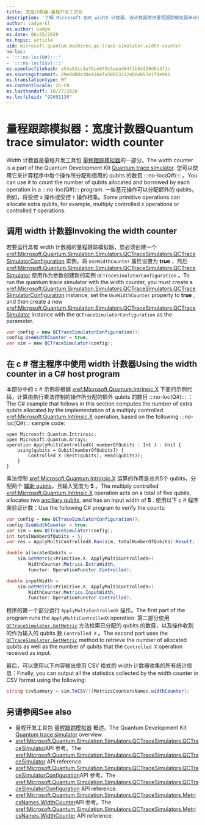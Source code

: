 ```yaml
---
title: 宽度计数器-量程开发工具包
description: '了解 Microsoft QDK width 计数器，该计数器使用量程跟踪模拟器来计算程序中由操作分配和借用的 qubits 的数量 :::no-loc(Q#)::: 。'
author: vadym-kl
ms.author: vadym
ms.date: 06/25/2020
ms.topic: article
uid: microsoft.quantum.machines.qc-trace-simulator.width-counter
no-loc:
- ':::no-loc(Q#):::'
- ':::no-loc($$v):::'
ms.openlocfilehash: e54e92cc4a76ce9f9c5aead84f2b64320d6b4f1c
ms.sourcegitcommit: 29e0d88a30e4166fa580132124b0eb57e1f0e986
ms.translationtype: MT
ms.contentlocale: zh-CN
ms.lasthandoff: 10/27/2020
ms.locfileid: "92691130"
---
```

# <a name="quantum-trace-simulator-width-counter"></a><span data-ttu-id="62940-103">量程跟踪模拟器：宽度计数器</span><span class="sxs-lookup"><span data-stu-id="62940-103">Quantum trace simulator: width counter</span></span>

<span data-ttu-id="62940-104">Width 计数器是量程开发工具包 [量程跟踪模拟器](xref:microsoft.quantum.machines.qc-trace-simulator.intro)的一部分。</span><span class="sxs-lookup"><span data-stu-id="62940-104">The width counter is a part of the Quantum Development Kit [Quantum trace simulator](xref:microsoft.quantum.machines.qc-trace-simulator.intro).</span></span> <span data-ttu-id="62940-105">您可以使用它来计算程序中每个操作所分配和借用的 qubits 的数目 :::no-loc(Q#)::: 。</span><span class="sxs-lookup"><span data-stu-id="62940-105">You can use it to count the number of qubits allocated and borrowed by each operation in a :::no-loc(Q#)::: program.</span></span> <span data-ttu-id="62940-106">一些基元操作可以分配额外的 qubits，例如，将受控 `X` 操作或受控 `T` 操作相乘。</span><span class="sxs-lookup"><span data-stu-id="62940-106">Some primitive operations can allocate extra qubits, for example, multiply controlled `X` operations or controlled `T` operations.</span></span>

## <a name="invoking-the-width-counter"></a><span data-ttu-id="62940-107">调用 width 计数器</span><span class="sxs-lookup"><span data-stu-id="62940-107">Invoking the width counter</span></span>

<span data-ttu-id="62940-108">若要运行具有 width 计数器的量程跟踪模拟器，您必须创建一个 <xref:Microsoft.Quantum.Simulation.Simulators.QCTraceSimulators.QCTraceSimulatorConfiguration> 实例，将 `UseWidthCounter` 属性设置为 **true** ，然后 <xref:Microsoft.Quantum.Simulation.Simulators.QCTraceSimulators.QCTraceSimulator> 使用作为参数创建新的实例 `QCTraceSimulatorConfiguration` 。</span><span class="sxs-lookup"><span data-stu-id="62940-108">To run the quantum trace simulator with the width counter, you must create a <xref:Microsoft.Quantum.Simulation.Simulators.QCTraceSimulators.QCTraceSimulatorConfiguration> instance, set the `UseWidthCounter` property to **true** , and then create a new <xref:Microsoft.Quantum.Simulation.Simulators.QCTraceSimulators.QCTraceSimulator> instance with the `QCTraceSimulatorConfiguration` as the parameter.</span></span> 

```csharp
var config = new QCTraceSimulatorConfiguration();
config.UseWidthCounter = true;
var sim = new QCTraceSimulator(config);
```

## <a name="using-the-width-counter-in-a-c-host-program"></a><span data-ttu-id="62940-109">在 c # 宿主程序中使用 width 计数器</span><span class="sxs-lookup"><span data-stu-id="62940-109">Using the width counter in a C# host program</span></span>

<span data-ttu-id="62940-110">本部分中的 c # 示例将根据 <xref:Microsoft.Quantum.Intrinsic.X> 下面的示例代码，计算由执行乘法控制的操作所分配的额外 qubits 的数目 :::no-loc(Q#)::: ：</span><span class="sxs-lookup"><span data-stu-id="62940-110">The C# example that follows in this section computes the number of extra qubits allocated by the implementation of a multiply controlled <xref:Microsoft.Quantum.Intrinsic.X> operation, based on the following :::no-loc(Q#)::: sample code:</span></span>

```qsharp
open Microsoft.Quantum.Intrinsic;
open Microsoft.Quantum.Arrays;
operation ApplyMultiControlledX( numberOfQubits : Int ) : Unit {
    using(qubits = Qubit[numberOfQubits]) {
        Controlled X (Rest(qubits), Head(qubits));
    } 
}
```

<span data-ttu-id="62940-111">乘法控制 <xref:Microsoft.Quantum.Intrinsic.X> 运算的作用是总共5个 qubits，分配两个 [辅助 qubits](xref:microsoft.quantum.glossary#ancilla)，且输入宽度为 **5** 。</span><span class="sxs-lookup"><span data-stu-id="62940-111">The multiply controlled <xref:Microsoft.Quantum.Intrinsic.X> operation acts on a total of five qubits, allocates two [ancillary qubits](xref:microsoft.quantum.glossary#ancilla), and has an input width of **5** .</span></span> <span data-ttu-id="62940-112">使用以下 c # 程序来验证计数：</span><span class="sxs-lookup"><span data-stu-id="62940-112">Use the following C# program to verify the counts:</span></span>

```csharp 
var config = new QCTraceSimulatorConfiguration();
config.UseWidthCounter = true;
var sim = new QCTraceSimulator(config);
int totalNumberOfQubits = 5;
var res = ApplyMultiControlledX.Run(sim, totalNumberOfQubits).Result;

double allocatedQubits = 
    sim.GetMetric<Primitive.X, ApplyMultiControlledX>(
        WidthCounter.Metrics.ExtraWidth,
        functor: OperationFunctor.Controlled); 

double inputWidth =
    sim.GetMetric<Primitive.X, ApplyMultiControlledX>(
        WidthCounter.Metrics.InputWidth,
        functor: OperationFunctor.Controlled);
```

<span data-ttu-id="62940-113">程序的第一个部分运行 `ApplyMultiControlledX` 操作。</span><span class="sxs-lookup"><span data-stu-id="62940-113">The first part of the program runs the `ApplyMultiControlledX` operation.</span></span> <span data-ttu-id="62940-114">第二部分使用 [`QCTraceSimulator.GetMetric`](https://docs.microsoft.com/dotnet/api/microsoft.quantum.simulation.simulators.qctracesimulators.qctracesimulator.getmetric) 方法检索已分配的 qubits 的数目，以及操作收到的作为输入的 qubits 数 `Controlled X` 。</span><span class="sxs-lookup"><span data-stu-id="62940-114">The second part uses the [`QCTraceSimulator.GetMetric`](https://docs.microsoft.com/dotnet/api/microsoft.quantum.simulation.simulators.qctracesimulators.qctracesimulator.getmetric) method to retrieve the number of allocated qubits as well as the number of qubits that the `Controlled X` operation received as input.</span></span> 

<span data-ttu-id="62940-115">最后，可以使用以下内容输出使用 CSV 格式的 width 计数器收集的所有统计信息：</span><span class="sxs-lookup"><span data-stu-id="62940-115">Finally, you can output all the statistics collected by the width counter in CSV format using the following:</span></span>
```csharp
string csvSummary = sim.ToCSV()[MetricsCountersNames.widthCounter];
```

## <a name="see-also"></a><span data-ttu-id="62940-116">另请参阅</span><span class="sxs-lookup"><span data-stu-id="62940-116">See also</span></span>

- <span data-ttu-id="62940-117">量程开发工具包 [量程跟踪模拟器](xref:microsoft.quantum.machines.qc-trace-simulator.intro) 概述。</span><span class="sxs-lookup"><span data-stu-id="62940-117">The Quantum Development Kit [Quantum trace simulator](xref:microsoft.quantum.machines.qc-trace-simulator.intro) overview.</span></span>
- <span data-ttu-id="62940-118"><xref:Microsoft.Quantum.Simulation.Simulators.QCTraceSimulators.QCTraceSimulator>API 参考。</span><span class="sxs-lookup"><span data-stu-id="62940-118">The <xref:Microsoft.Quantum.Simulation.Simulators.QCTraceSimulators.QCTraceSimulator> API reference.</span></span>
- <span data-ttu-id="62940-119"><xref:Microsoft.Quantum.Simulation.Simulators.QCTraceSimulators.QCTraceSimulatorConfiguration>API 参考。</span><span class="sxs-lookup"><span data-stu-id="62940-119">The <xref:Microsoft.Quantum.Simulation.Simulators.QCTraceSimulators.QCTraceSimulatorConfiguration> API reference.</span></span>
- <span data-ttu-id="62940-120"><xref:Microsoft.Quantum.Simulation.Simulators.QCTraceSimulators.MetricsNames.WidthCounter>API 参考。</span><span class="sxs-lookup"><span data-stu-id="62940-120">The <xref:Microsoft.Quantum.Simulation.Simulators.QCTraceSimulators.MetricsNames.WidthCounter> API reference.</span></span>
